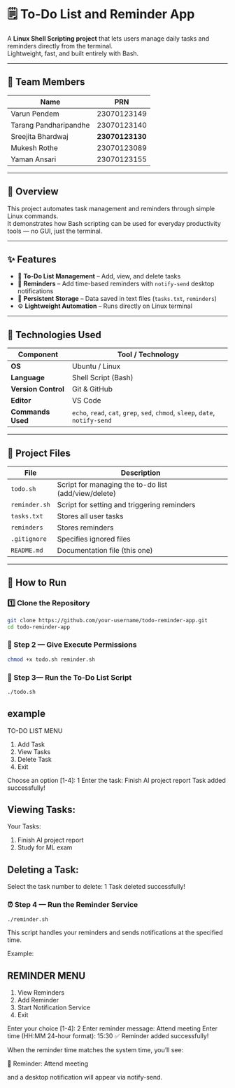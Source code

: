 # 🗒️ To-Do List and Reminder App  

A **Linux Shell Scripting project** that lets users manage daily tasks and reminders directly from the terminal.  
Lightweight, fast, and built entirely with Bash.

---

## 👥 Team Members  

| Name | PRN |
|------|------|
| Varun Pendem | 23070123149 |
| Tarang Pandharipandhe | 23070123140 |
| Sreejita Bhardwaj | **23070123130** |
| Mukesh Rothe | 23070123089 |
| Yaman Ansari | 23070123155 |

---

## 🚀 Overview  

This project automates task management and reminders through simple Linux commands.  
It demonstrates how Bash scripting can be used for everyday productivity tools — no GUI, just the terminal.

---

## ✨ Features  

- 📝 **To-Do List Management** – Add, view, and delete tasks  
- 🔔 **Reminders** – Add time-based reminders with `notify-send` desktop notifications  
- 💾 **Persistent Storage** – Data saved in text files (`tasks.txt`, `reminders`)  
- ⚙️ **Lightweight Automation** – Runs directly on Linux terminal  

---

## 🧰 Technologies Used  

| Component | Tool / Technology |
|------------|-------------------|
| **OS** | Ubuntu / Linux |
| **Language** | Shell Script (Bash) |
| **Version Control** | Git & GitHub |
| **Editor** | VS Code |
| **Commands Used** | `echo`, `read`, `cat`, `grep`, `sed`, `chmod`, `sleep`, `date`, `notify-send` |

---

## 📁 Project Files  

| File | Description |
|------|--------------|
| `todo.sh` | Script for managing the to-do list (add/view/delete) |
| `reminder.sh` | Script for setting and triggering reminders |
| `tasks.txt` | Stores all user tasks |
| `reminders` | Stores reminders |
| `.gitignore` | Specifies ignored files |
| `README.md` | Documentation file (this one) |

---

## 🧠 How to Run  

### 1️⃣ Clone the Repository  
```bash
git clone https://github.com/your-username/todo-reminder-app.git
cd todo-reminder-app
```

### 🧩 Step 2 — Give Execute Permissions
```bash
chmod +x todo.sh reminder.sh
```

### 🧩 Step 3— Run the To-Do List Script
```bash
./todo.sh
```
## example

TO-DO LIST MENU

1. Add Task
2. View Tasks
3. Delete Task
4. Exit

Choose an option [1-4]: 1
Enter the task: Finish AI project report
Task added successfully!

## Viewing Tasks:

Your Tasks:
1. Finish AI project report
2. Study for ML exam


## Deleting a Task:

Select the task number to delete: 1
Task deleted successfully!

### ⏰ Step 4 — Run the Reminder Service
```bash
./reminder.sh
```

This script handles your reminders and sends notifications at the specified time.

Example:

## REMINDER MENU
1. View Reminders
2. Add Reminder
3. Start Notification Service
4. Exit


Enter your choice [1-4]: 2
Enter reminder message: Attend meeting
Enter time (HH:MM 24-hour format): 15:30
✅ Reminder added successfully!


When the reminder time matches the system time, you’ll see:

🔔 Reminder: Attend meeting


and a desktop notification will appear via notify-send.
